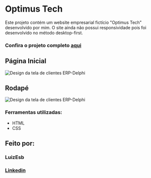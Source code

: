 # Optimus Tech
Este projeto contém um website empresarial fictício "Optimus Tech" desenvolvido por mim. O site ainda não possui responsividade pois foi desenvolvido no método desktop-first.

### Confira o projeto completo [aqui](https://optimus-tech-umber-three.vercel.app/) 

## Página Inicial

![Design da tela de clientes ERP-Delphi](https://i.imgur.com/iiqhNQp.png)

## Rodapé 

![Design da tela de clientes ERP-Delphi](https://i.imgur.com/D55VGJV.png)

### Ferramentas utilizadas:

* HTML
* CSS

## Feito por:

### LuizEsb

### [Linkedin](https://www.linkedin.com/in/luiz-felipe-esboldrim-9942a0345/)
